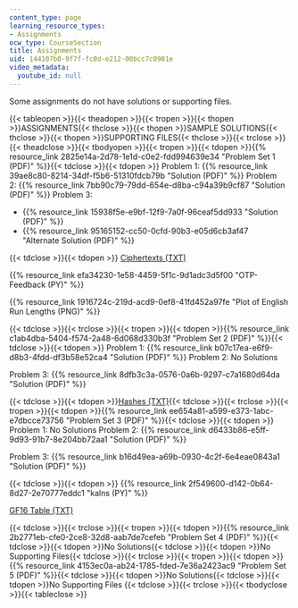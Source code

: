 ```yaml
---
content_type: page
learning_resource_types:
- Assignments
ocw_type: CourseSection
title: Assignments
uid: 144107b0-9f7f-fc0d-e212-00bcc7c0981e
video_metadata:
  youtube_id: null
---
```

Some assignments do not have solutions or supporting files.

{{< tableopen >}}{{< theadopen >}}{{< tropen >}}{{< thopen >}}ASSIGNMENTS{{< thclose >}}{{< thopen >}}SAMPLE SOLUTIONS{{< thclose >}}{{< thopen >}}SUPPORTING FILES{{< thclose >}}{{< trclose >}}{{< theadclose >}}{{< tbodyopen >}}{{< tropen >}}{{< tdopen >}}{{% resource_link 2825e14a-2d78-1e1d-c0e2-fdd994639e34 "Problem Set 1 (PDF)" %}}{{< tdclose >}}{{< tdopen >}}
Problem 1: {{% resource_link 39ae8c80-8214-34df-f5b6-51310fdcb79b "Solution (PDF)" %}}
Problem 2: {{% resource_link 7bb90c79-79dd-654e-d8ba-c94a39b9cf87 "Solution (PDF)" %}}
Problem 3:
- {{% resource_link 15938f5e-e9bf-12f9-7a0f-96ceaf5dd933 "Solution (PDF)" %}}
- {{% resource_link 95165152-cc50-0cfd-90b3-e05d6cb3af47 "Alternate Solution (PDF)" %}}

{{< tdclose >}}{{< tdopen >}}
[Ciphertexts (TXT)](./resolveuid/dcee7c3fd8db575c90adbd6a3d7d945c)

{{% resource_link efa34230-1e58-4459-5f1c-9d1adc3d5f00 "OTP-Feedback (PY)" %}}

{{% resource_link 1916724c-219d-acd9-0ef8-41fd452a97fe "Plot of English Run Lengths (PNG)" %}}

{{< tdclose >}}{{< trclose >}}{{< tropen >}}{{< tdopen >}}{{% resource_link c1ab4dba-5404-f574-2a48-6d068d330b3f "Problem Set 2 (PDF)" %}}{{< tdclose >}}{{< tdopen >}}
Problem 1: {{% resource_link b07c17ea-e6f9-d8b3-4fdd-df3b58e52ca4 "Solution (PDF)" %}}
Problem 2: No Solutions

Problem 3: {{% resource_link 8dfb3c3a-0576-0a6b-9297-c7a1680d64da "Solution (PDF)" %}}

{{< tdclose >}}{{< tdopen >}}[Hashes (TXT)](./resolveuid/c7022dcb4d8394b584d01ee6c70ceeee){{< tdclose >}}{{< trclose >}}{{< tropen >}}{{< tdopen >}}{{% resource_link ee654a81-a599-e373-1abc-e7dbcce73756 "Problem Set 3 (PDF)" %}}{{< tdclose >}}{{< tdopen >}}
Problem 1: No Solutions
Problem 2: {{% resource_link d6433b86-e5ff-9d93-91b7-8e204bb72aa1 "Solution (PDF)" %}}

Problem 3: {{% resource_link b16d49ea-a69b-0930-4c2f-6e4eae0843a1 "Solution (PDF)" %}}

{{< tdclose >}}{{< tdopen >}}
{{% resource_link 2f549600-d142-0b64-8d27-2e70777eddc1 "kalns (PY)" %}}

[GF16 Table (TXT)](./resolveuid/348c50615bdadada129c5a6dbaeabc43)

{{< tdclose >}}{{< trclose >}}{{< tropen >}}{{< tdopen >}}{{% resource_link 2b2771eb-cfe0-2ce8-32d8-aab7de7cefeb "Problem Set 4 (PDF)" %}}{{< tdclose >}}{{< tdopen >}}No Solutions{{< tdclose >}}{{< tdopen >}}No Supporting Files{{< tdclose >}}{{< trclose >}}{{< tropen >}}{{< tdopen >}}{{% resource_link 4153ec0a-ab24-1785-fded-7e36a2423ac9 "Problem Set 5 (PDF)" %}}{{< tdclose >}}{{< tdopen >}}No Solutions{{< tdclose >}}{{< tdopen >}}No Supporting Files {{< tdclose >}}{{< trclose >}}{{< tbodyclose >}}{{< tableclose >}}